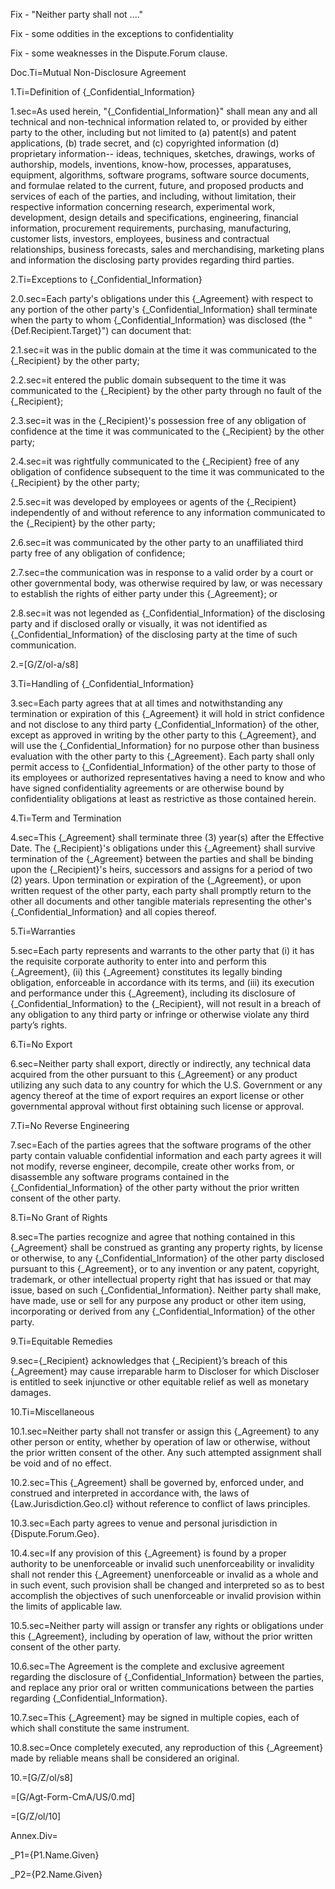 Fix - "Neither party shall not ...."

Fix - some oddities in the exceptions to confidentiality

Fix - some weaknesses in the Dispute.Forum clause.

Doc.Ti=Mutual Non-Disclosure Agreement


1.Ti=Definition of {_Confidential_Information}

1.sec=As used herein, "{_Confidential_Information}" shall mean any and all technical and non-technical information related to, or provided by either party to the other, including but not limited to (a) patent(s) and patent applications, (b) trade secret, and (c) copyrighted information (d) proprietary information-- ideas, techniques, sketches, drawings, works of authorship, models, inventions, know-how, processes, apparatuses, equipment, algorithms, software programs, software source documents, and formulae related to the current, future, and proposed products and services of each of the parties, and including, without limitation, their respective information concerning research, experimental work, development, design details and specifications, engineering, financial information, procurement requirements, purchasing, manufacturing, customer lists, investors, employees, business and contractual relationships, business forecasts, sales and merchandising, marketing plans and information the disclosing party provides regarding third parties.

2.Ti=Exceptions to {_Confidential_Information}

2.0.sec=Each party's obligations under this {_Agreement} with respect to any portion of the other party's {_Confidential_Information} shall terminate when the party to whom {_Confidential_Information} was disclosed (the "{Def.Recipient.Target}") can document that: 

2.1.sec=it was in the public domain at the time it was communicated to the {_Recipient} by the other party; 

2.2.sec=it entered the public domain subsequent to the time it was communicated to the {_Recipient} by the other party through no fault of the {_Recipient}; 

2.3.sec=it was in the {_Recipient}'s possession free of any obligation of confidence at the time it was communicated to the {_Recipient} by the other party; 

2.4.sec=it was rightfully communicated to the {_Recipient} free of any obligation of confidence subsequent to the time it was communicated to the {_Recipient} by the other party; 

2.5.sec=it was developed by employees or agents of the {_Recipient} independently of and without reference to any information communicated to the {_Recipient} by the other party; 

2.6.sec=it was communicated by the other party to an unaffiliated third party free of any obligation of confidence;

2.7.sec=the communication was in response to a valid order by a court or other governmental body, was otherwise required by law, or was necessary to establish the rights of either party under this {_Agreement}; or 

2.8.sec=it was not legended as {_Confidential_Information} of the disclosing party and if disclosed orally or visually, it was not identified as {_Confidential_Information} of the disclosing party at the time of such communication.

2.=[G/Z/ol-a/s8]

3.Ti=Handling of {_Confidential_Information}

3.sec=Each party agrees that at all times and notwithstanding any termination or expiration of this {_Agreement} it will hold in strict confidence and not disclose to any third party {_Confidential_Information} of the other, except as approved in writing by the other party to this {_Agreement}, and will use the {_Confidential_Information} for no purpose other than business evaluation with the other party to this {_Agreement}. Each party shall only permit access to {_Confidential_Information} of the other party to those of its employees or authorized representatives having a need to know and who have signed confidentiality agreements or are otherwise bound by confidentiality obligations at least as restrictive as those contained herein.

4.Ti=Term and Termination

4.sec=This {_Agreement} shall terminate three (3) year(s) after the Effective Date. The {_Recipient}'s obligations under this {_Agreement} shall survive termination of the {_Agreement} between the parties and shall be binding upon the {_Recipient}'s heirs, successors and assigns for a period of two (2) years. Upon termination or expiration of the {_Agreement}, or upon written request of the other party, each party shall promptly return to the other all documents and other tangible materials representing the other's {_Confidential_Information} and all copies thereof.  

5.Ti=Warranties

5.sec=Each party represents and warrants to the other party that (i) it has the requisite corporate authority to enter into and perform this {_Agreement}, (ii) this {_Agreement} constitutes its legally binding obligation, enforceable in accordance with its terms, and (iii) its execution and performance under this {_Agreement}, including its disclosure of {_Confidential_Information} to the {_Recipient}, will not result in a breach of any obligation to any third party or infringe or otherwise violate any third party’s rights.

6.Ti=No Export

6.sec=Neither party shall export, directly or indirectly, any technical data acquired from the other pursuant to this {_Agreement} or any product utilizing any such data to any country for which the U.S. Government or any agency thereof at the time of export requires an export license or other governmental approval without first obtaining such license or approval.

7.Ti=No Reverse Engineering

7.sec=Each of the parties agrees that the software programs of the other party contain valuable confidential information and each party agrees it will not modify, reverse engineer, decompile, create other works from, or disassemble any software programs contained in the {_Confidential_Information} of the other party without the prior written consent of the other party.

8.Ti=No Grant of Rights

8.sec=The parties recognize and agree that nothing contained in this {_Agreement} shall be construed as granting any property rights, by license or otherwise, to any {_Confidential_Information} of the other party disclosed pursuant to this {_Agreement}, or to any invention or any patent, copyright, trademark, or other intellectual property right that has issued or that may issue, based on such {_Confidential_Information}. Neither party shall make, have made, use or sell for any purpose any product or other item using, incorporating or derived from any {_Confidential_Information} of the other party.

9.Ti=Equitable Remedies

9.sec={_Recipient} acknowledges that {_Recipient}’s breach of this {_Agreement} may cause irreparable harm to Discloser for which Discloser is entitled to seek injunctive or other equitable relief as well as monetary damages.

10.Ti=Miscellaneous

10.1.sec=Neither party shall not transfer or assign this {_Agreement} to any other person or entity, whether by operation of law or otherwise, without the prior written consent of the other. Any such attempted assignment shall be void and of no effect.

10.2.sec=This {_Agreement} shall be governed by, enforced under, and construed and interpreted in accordance with, the laws of {Law.Jurisdiction.Geo.cl} without reference to conflict of laws principles.

10.3.sec=Each party agrees to venue and personal jurisdiction in {Dispute.Forum.Geo}.

10.4.sec=If any provision of this {_Agreement} is found by a proper authority to be unenforceable or invalid such unenforceability or invalidity shall not render this {_Agreement} unenforceable or invalid as a whole and in such event, such provision shall be changed and interpreted so as to best accomplish the objectives of such unenforceable or invalid provision within the limits of applicable law.

10.5.sec=Neither party will assign or transfer any rights or obligations under this {_Agreement}, including by operation of law, without the prior written consent of the other party.

10.6.sec=The Agreement is the complete and exclusive agreement regarding the disclosure of {_Confidential_Information} between the parties, and replace any prior oral or written communications between the parties regarding {_Confidential_Information}.

10.7.sec=This {_Agreement} may be signed in multiple copies, each of which shall constitute the same instrument.

10.8.sec=Once completely executed, any reproduction of this {_Agreement} made by reliable means shall be considered an original.  

10.=[G/Z/ol/s8]


=[G/Agt-Form-CmA/US/0.md]

=[G/Z/ol/10]

Annex.Div=</i>

_P1={P1.Name.Given}

_P2={P2.Name.Given}